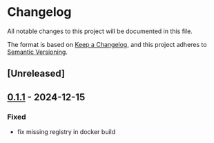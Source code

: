 # Changelog

All notable changes to this project will be documented in this file.

The format is based on [Keep a Changelog](https://keepachangelog.com/en/1.0.0/),
and this project adheres to [Semantic Versioning](https://semver.org/spec/v2.0.0.html).

## [Unreleased]

## [0.1.1](https://github.com/ansg191/restic-operator/compare/restic-operator-v0.1.0...restic-operator-v0.1.1) - 2024-12-15

### Fixed

- fix missing registry in docker build
